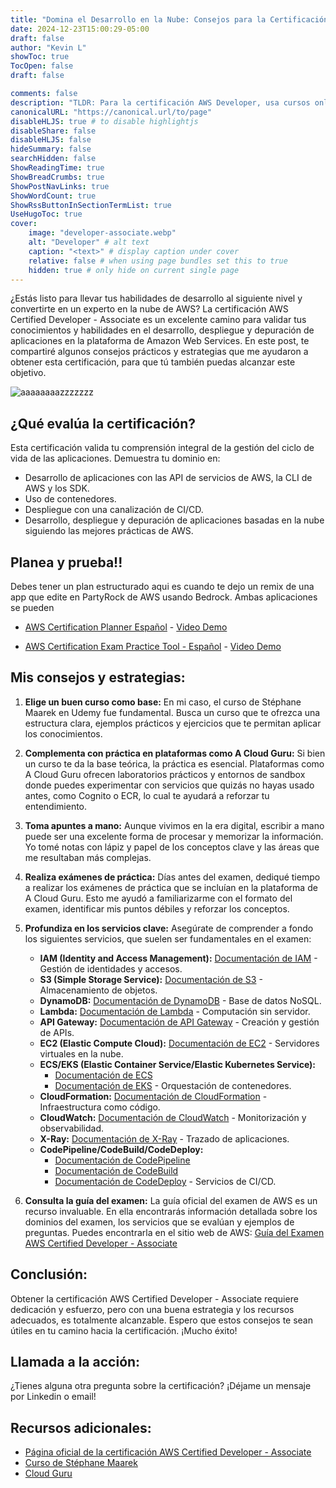 ```yaml
---
title: "Domina el Desarrollo en la Nube: Consejos para la Certificación AWS Certified Developer - Associate"
date: 2024-12-23T15:00:29-05:00
draft: false
author: "Kevin L"
showToc: true
TocOpen: false
draft: false

comments: false
description: "TLDR: Para la certificación AWS Developer, usa cursos online, practica en plataformas como A Cloud Guru, toma apuntes, realiza exámenes de prueba y estudia servicios clave como IAM, S3, Lambda y los de CI/CD. Consulta la guía oficial del examen de AWS."
canonicalURL: "https://canonical.url/to/page"
disableHLJS: true # to disable highlightjs
disableShare: false
disableHLJS: false
hideSummary: false
searchHidden: false
ShowReadingTime: true
ShowBreadCrumbs: true
ShowPostNavLinks: true
ShowWordCount: true
ShowRssButtonInSectionTermList: true
UseHugoToc: true
cover:
    image: "developer-associate.webp"
    alt: "Developer" # alt text
    caption: "<text>" # display caption under cover
    relative: false # when using page bundles set this to true
    hidden: true # only hide on current single page
---
```


¿Estás listo para llevar tus habilidades de desarrollo al siguiente nivel y convertirte en un experto en la nube de AWS? La certificación AWS Certified Developer - Associate es un excelente camino para validar tus conocimientos y habilidades en el desarrollo, despliegue y depuración de aplicaciones en la plataforma de Amazon Web Services. En este post, te compartiré algunos consejos prácticos y estrategias que me ayudaron a obtener esta certificación, para que tú también puedas alcanzar este objetivo.

![aaaaaaaazzzzzzz](/developer-associate.webp "developer")

## ¿Qué evalúa la certificación?

Esta certificación valida tu comprensión integral de la gestión del ciclo de vida de las aplicaciones. Demuestra tu dominio en:

*   Desarrollo de aplicaciones con las API de servicios de AWS, la CLI de AWS y los SDK.
*   Uso de contenedores.
*   Despliegue con una canalización de CI/CD.
*   Desarrollo, despliegue y depuración de aplicaciones basadas en la nube siguiendo las mejores prácticas de AWS.

## Planea y prueba!!

Debes tener un plan estructurado aqui es cuando te dejo un remix de una app que edite en PartyRock de AWS usando Bedrock. Ambas aplicaciones se pueden 

- [AWS Certification Planner Español](https://partyrock.aws/u/kevin13k/Oh-eyCc4E/AWS-Certification-Planner-Espanol) - [Video Demo](https://www.loom.com/share/ec5582630a424995849b78c90757c659?sid=9f4d7d78-2928-4d47-9e97-51d29c76cd0e)

- [AWS Certification Exam Practice Tool - Español](https://partyrock.aws/u/kevin13k/Oh-eyCc4E/AWS-Certification-Planner-Espanol) - [Video Demo](https://www.loom.com/share/329388d3f9ee4b07aa2fa4b9a50bfb4c?sid=a9b692c7-2ec1-48c3-9c65-5f12c4d79e09)

## Mis consejos y estrategias:

1.  **Elige un buen curso como base:** En mi caso, el curso de Stéphane Maarek en Udemy fue fundamental. Busca un curso que te ofrezca una estructura clara, ejemplos prácticos y ejercicios que te permitan aplicar los conocimientos.

2.  **Complementa con práctica en plataformas como A Cloud Guru:** Si bien un curso te da la base teórica, la práctica es esencial. Plataformas como A Cloud Guru ofrecen laboratorios prácticos y entornos de sandbox donde puedes experimentar con servicios que quizás no hayas usado antes, como Cognito o ECR, lo cual te ayudará a reforzar tu entendimiento.

3.  **Toma apuntes a mano:** Aunque vivimos en la era digital, escribir a mano puede ser una excelente forma de procesar y memorizar la información. Yo tomé notas con lápiz y papel de los conceptos clave y las áreas que me resultaban más complejas.

4.  **Realiza exámenes de práctica:** Días antes del examen, dediqué tiempo a realizar los exámenes de práctica que se incluían en la plataforma de A Cloud Guru. Esto me ayudó a familiarizarme con el formato del examen, identificar mis puntos débiles y reforzar los conceptos.

5.  **Profundiza en los servicios clave:** Asegúrate de comprender a fondo los siguientes servicios, que suelen ser fundamentales en el examen:

    *   **IAM (Identity and Access Management):** [Documentación de IAM](https://docs.aws.amazon.com/IAM/latest/UserGuide/welcome.html) - Gestión de identidades y accesos.
    *   **S3 (Simple Storage Service):** [Documentación de S3](https://docs.aws.amazon.com/AmazonS3/latest/userguide/Welcome.html) - Almacenamiento de objetos.
    *   **DynamoDB:** [Documentación de DynamoDB](https://docs.aws.amazon.com/amazondynamodb/latest/developerguide/Introduction.html) - Base de datos NoSQL.
    *   **Lambda:** [Documentación de Lambda](https://docs.aws.amazon.com/lambda/latest/dg/welcome.html) - Computación sin servidor.
    *   **API Gateway:** [Documentación de API Gateway](https://docs.aws.amazon.com/apigateway/latest/developerguide/welcome.html) - Creación y gestión de APIs.
    *   **EC2 (Elastic Compute Cloud):** [Documentación de EC2](https://docs.aws.amazon.com/AWSEC2/latest/UserGuide/Welcome.html) - Servidores virtuales en la nube.
    *   **ECS/EKS (Elastic Container Service/Elastic Kubernetes Service):**
        *   [Documentación de ECS](https://docs.aws.amazon.com/AmazonECS/latest/developerguide/welcome.html)
        *   [Documentación de EKS](https://docs.aws.amazon.com/eks/latest/userguide/what-is-eks.html) - Orquestación de contenedores.
    *   **CloudFormation:** [Documentación de CloudFormation](https://docs.aws.amazon.com/AWSCloudFormation/latest/UserGuide/Welcome.html) - Infraestructura como código.
    *   **CloudWatch:** [Documentación de CloudWatch](https://docs.aws.amazon.com/cloudwatch/latest/monitoring/WhatIsCloudWatch.html) - Monitorización y observabilidad.
    *   **X-Ray:** [Documentación de X-Ray](https://docs.aws.amazon.com/xray/latest/devguide/aws-xray.html) - Trazado de aplicaciones.
    *   **CodePipeline/CodeBuild/CodeDeploy:**
        *   [Documentación de CodePipeline](https://docs.aws.amazon.com/codepipeline/latest/userguide/welcome.html)
        *   [Documentación de CodeBuild](https://docs.aws.amazon.com/codebuild/latest/userguide/welcome.html)
        *   [Documentación de CodeDeploy](https://docs.aws.amazon.com/codedeploy/latest/userguide/welcome.html) - Servicios de CI/CD.

6.  **Consulta la guía del examen:** La guía oficial del examen de AWS es un recurso invaluable. En ella encontrarás información detallada sobre los dominios del examen, los servicios que se evalúan y ejemplos de preguntas. Puedes encontrarla en el sitio web de AWS: [Guía del Examen AWS Certified Developer - Associate](https://d1.awsstatic.com/es_ES/training-and-certification/docs-dev-associate/AWS-Certified-Developer-Associate_Exam-Guide.pdf)

## Conclusión:

Obtener la certificación AWS Certified Developer - Associate requiere dedicación y esfuerzo, pero con una buena estrategia y los recursos adecuados, es totalmente alcanzable. Espero que estos consejos te sean útiles en tu camino hacia la certificación. ¡Mucho éxito!

## Llamada a la acción:

¿Tienes alguna otra pregunta sobre la certificación? ¡Déjame un mensaje por Linkedin o email!

## Recursos adicionales:

*   [Página oficial de la certificación AWS Certified Developer - Associate](https://aws.amazon.com/es/certification/certified-developer-associate/)
*   [Curso de Stéphane Maarek](https://www.udemy.com/course/aws-certified-developer-associate-dva-c01/?couponCode=LETSLEARNNOW)
*   [Cloud Guru](https://www.pluralsight.com/cloud-guru)